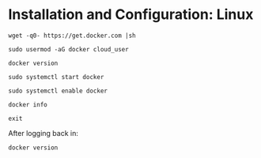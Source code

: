 # Installation and Configuration: Linux

```
wget -q0- https://get.docker.com |sh
```

```
sudo usermod -aG docker cloud_user
```

```
docker version
```

```
sudo systemctl start docker
```

```
sudo systemctl enable docker
```

```
docker info
```

```
exit
```

After logging back in:

```
docker version
```
